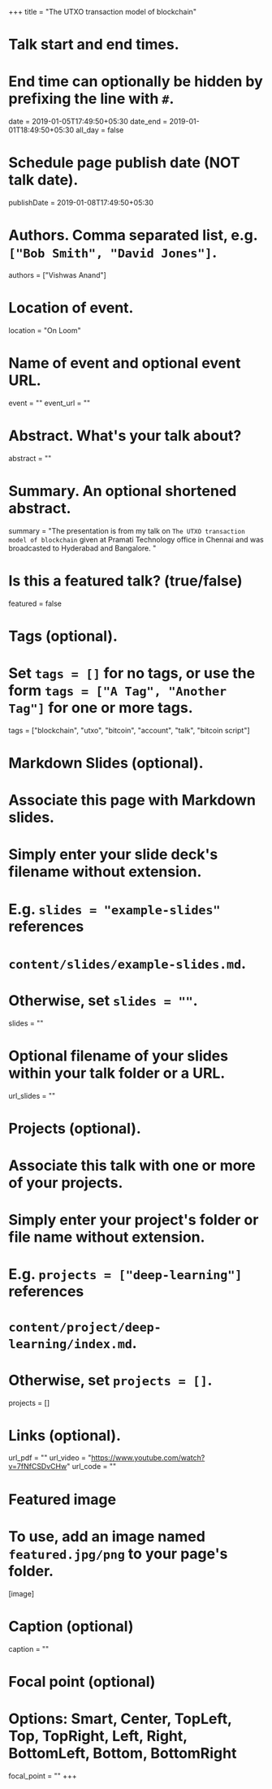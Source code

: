 +++
title = "The UTXO transaction model of blockchain"

# Talk start and end times.
#   End time can optionally be hidden by prefixing the line with `#`.
date = 2019-01-05T17:49:50+05:30
date_end = 2019-01-01T18:49:50+05:30
all_day = false

# Schedule page publish date (NOT talk date).
publishDate = 2019-01-08T17:49:50+05:30

# Authors. Comma separated list, e.g. `["Bob Smith", "David Jones"]`.
authors = ["Vishwas Anand"]

# Location of event.
location = "On Loom"

# Name of event and optional event URL.
event = ""
event_url = ""

# Abstract. What's your talk about?
abstract = ""

# Summary. An optional shortened abstract.
summary = "The presentation is from my talk on `The UTXO transaction model of blockchain` given at Pramati Technology office in Chennai and was broadcasted to Hyderabad and Bangalore. "

# Is this a featured talk? (true/false)
featured = false

# Tags (optional).
#   Set `tags = []` for no tags, or use the form `tags = ["A Tag", "Another Tag"]` for one or more tags.
tags = ["blockchain", "utxo", "bitcoin", "account", "talk", "bitcoin script"]

# Markdown Slides (optional).
#   Associate this page with Markdown slides.
#   Simply enter your slide deck's filename without extension.
#   E.g. `slides = "example-slides"` references 
#   `content/slides/example-slides.md`.
#   Otherwise, set `slides = ""`.
slides = ""

# Optional filename of your slides within your talk folder or a URL.
url_slides = ""

# Projects (optional).
#   Associate this talk with one or more of your projects.
#   Simply enter your project's folder or file name without extension.
#   E.g. `projects = ["deep-learning"]` references 
#   `content/project/deep-learning/index.md`.
#   Otherwise, set `projects = []`.
projects = []

# Links (optional).
url_pdf = ""
url_video = "https://www.youtube.com/watch?v=7fNfCSDvCHw"
url_code = ""

# Featured image
# To use, add an image named `featured.jpg/png` to your page's folder. 
[image]
  # Caption (optional)
  caption = ""

  # Focal point (optional)
  # Options: Smart, Center, TopLeft, Top, TopRight, Left, Right, BottomLeft, Bottom, BottomRight
  focal_point = ""
+++
